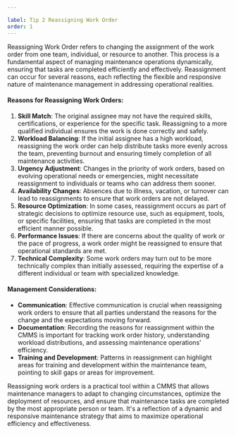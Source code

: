 ```yaml
---

label: Tip 2 Reassigning Work Order
order: 1
---
```


Reassigning Work Order refers to changing the assignment of the work order from one team, individual, or resource to another. This process is a fundamental aspect of managing maintenance operations dynamically, ensuring that tasks are completed efficiently and effectively. Reassignment can occur for several reasons, each reflecting the flexible and responsive nature of maintenance management in addressing operational realities.

#### Reasons for Reassigning Work Orders:
1. **Skill Match**: The original assignee may not have the required skills, certifications, or experience for the specific task. Reassigning to a more qualified individual ensures the work is done correctly and safely.
2. **Workload Balancing**: If the initial assignee has a high workload, reassigning the work order can help distribute tasks more evenly across the team, preventing burnout and ensuring timely completion of all maintenance activities.
3. **Urgency Adjustment**: Changes in the priority of work orders, based on evolving operational needs or emergencies, might necessitate reassignment to individuals or teams who can address them sooner.
4. **Availability Changes**: Absences due to illness, vacation, or turnover can lead to reassignments to ensure that work orders are not delayed.
5. **Resource Optimization**: In some cases, reassignment occurs as part of strategic decisions to optimize resource use, such as equipment, tools, or specific facilities, ensuring that tasks are completed in the most efficient manner possible.
6. **Performance Issues**: If there are concerns about the quality of work or the pace of progress, a work order might be reassigned to ensure that operational standards are met.
7. **Technical Complexity**: Some work orders may turn out to be more technically complex than initially assessed, requiring the expertise of a different individual or team with specialized knowledge.

#### Management Considerations:
- **Communication**: Effective communication is crucial when reassigning work orders to ensure that all parties understand the reasons for the change and the expectations moving forward.
- **Documentation**: Recording the reasons for reassignment within the CMMS is important for tracking work order history, understanding workload distributions, and assessing maintenance operations' efficiency.
- **Training and Development**: Patterns in reassignment can highlight areas for training and development within the maintenance team, pointing to skill gaps or areas for improvement.

Reassigning work orders is a practical tool within a CMMS that allows maintenance managers to adapt to changing circumstances, optimize the deployment of resources, and ensure that maintenance tasks are completed by the most appropriate person or team. It's a reflection of a dynamic and responsive maintenance strategy that aims to maximize operational efficiency and effectiveness.